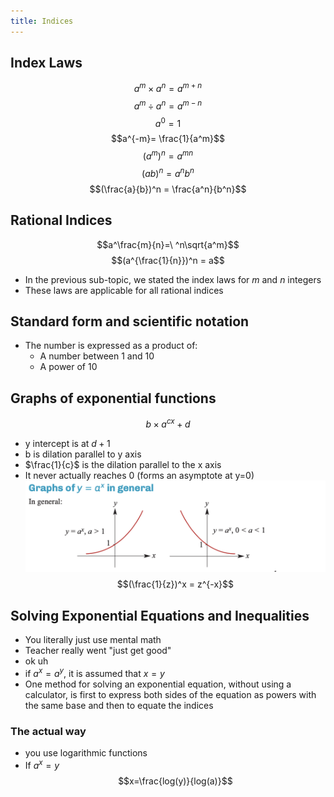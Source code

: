 ```yaml
---
title: Indices
---
```


## Index Laws
$$a^m \times a^n = a^{m+n}$$
$$a^m \div a^n = a^{m-n}$$
$$a^0 = 1$$
$$a^{-m}= \frac{1}{a^m}$$
$$(a^m)^n=a^{mn}$$
$$(ab)^n=a^n b^n$$
$$(\frac{a}{b})^n = \frac{a^n}{b^n}$$

## Rational Indices
$$a^\frac{m}{n}=\  ^n\sqrt{a^m}$$
$$(a^{\frac{1}{n}})^n = a$$
- In the previous sub-topic, we stated the index laws for $m$ and $n$ integers
- These laws are applicable for all rational indices

## Standard form and scientific notation
- The number is expressed as a product of:
	- A number between 1 and 10
	- A power of 10


## Graphs of exponential functions
$$b \times a^{cx} +d$$
- y intercept is at $d+1$
- b is dilation parallel to y axis
- $\frac{1}{c}$ is the dilation parallel to the x axis
- It never actually reaches 0 (forms an asymptote at y=0)
![](images/Screenshot%202023-08-16%20at%209.57.10%20am.png)
$$(\frac{1}{z})^x = z^{-x}$$

## Solving Exponential Equations and Inequalities
- You literally just use mental math
- Teacher really went "just get good"
- ok uh
- if $a^x = a^y$, it is assumed that $x=y$
- One method for solving an exponential equation, without using a calculator, is first to express both sides of the equation as powers with the same base and then to equate the indices
### The actual way
- you use logarithmic functions
- If $a^x = y$
$$x=\frac{log(y)}{log(a)}$$